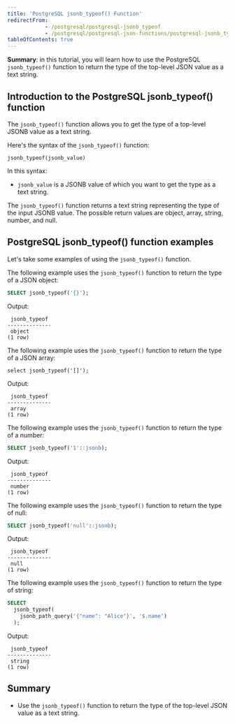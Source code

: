 ```yaml
---
title: 'PostgreSQL jsonb_typeof() Function'
redirectFrom:
            - /postgresql/postgresql-jsonb_typeof 
            - /postgresql/postgresql-json-functions/postgresql-jsonb_typeof
tableOfContents: true
---
```



**Summary**: in this tutorial, you will learn how to use the PostgreSQL `jsonb_typeof()` function to return the type of the top-level JSON value as a text string.

## Introduction to the PostgreSQL jsonb_typeof() function

The `jsonb_typeof()` function allows you to get the type of a top-level JSONB value as a text string.

Here's the syntax of the `jsonb_typeof()` function:

```
jsonb_typeof(jsonb_value)
```

In this syntax:

- `jsonb_value` is a JSONB value of which you want to get the type as a text string.

The `jsonb_typeof()` function returns a text string representing the type of the input JSONB value. The possible return values are object, array, string, number, and null.

## PostgreSQL jsonb_typeof() function examples

Let's take some examples of using the `jsonb_typeof()` function.

The following example uses the `jsonb_typeof()` function to return the type of a JSON object:

```sql
SELECT jsonb_typeof('{}');
```

Output:

```
 jsonb_typeof
--------------
 object
(1 row)
```

The following example uses the `jsonb_typeof()` function to return the type of a JSON array:

```
select jsonb_typeof('[]');
```

Output:

```
 jsonb_typeof
--------------
 array
(1 row)
```

The following example uses the `jsonb_typeof()` function to return the type of a number:

```sql
SELECT jsonb_typeof('1'::jsonb);
```

Output:

```
 jsonb_typeof
--------------
 number
(1 row)
```

The following example uses the `jsonb_typeof()` function to return the type of null:

```sql
SELECT jsonb_typeof('null'::jsonb);
```

Output:

```
 jsonb_typeof
--------------
 null
(1 row)
```

The following example uses the `jsonb_typeof()` function to return the type of string:

```sql
SELECT
  jsonb_typeof(
    jsonb_path_query('{"name": "Alice"}', '$.name')
  );
```

Output:

```
 jsonb_typeof
--------------
 string
(1 row)
```

## Summary

- Use the `jsonb_typeof()` function to return the type of the top-level JSON value as a text string.
